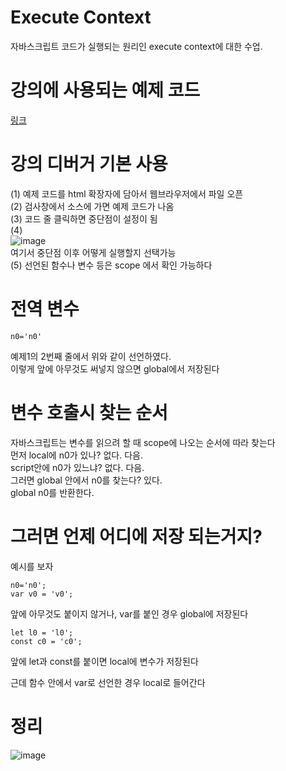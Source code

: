 # Execute Context
자바스크립트 코드가 실행되는 원리인 execute context에 대한 수업.  


# 강의에 사용되는 예제 코드
[링크](http://bit.ly/js-execute-context)  
  

# 강의 디버거 기본 사용
(1) 예제 코드를 html 확장자에 담아서 웹브라우저에서 파일 오픈  
(2) 검사창에서 소스에 가면 예제 코드가 나옴  
(3) 코드 줄 클릭하면 중단점이 설정이 됨  
(4)  
![image](https://user-images.githubusercontent.com/101965836/163657576-b13d69c3-cdd7-426f-9b2e-df399a19fe30.png)  
여기서 중단점 이후 어떻게 실행할지 선택가능  
(5) 선언된 함수나 변수 등은 scope 에서 확인 가능하다  


# 전역 변수
```
n0='n0'
```
예제1의 2번째 줄에서 위와 같이 선언하였다.  
이렇게 앞에 아무것도 써넣지 않으면 global에서 저장된다  

# 변수 호출시 찾는 순서
자바스크립트는 변수를 읽으려 할 때 scope에 나오는 순서에 따라 찾는다  
먼저 local에 n0가 있나? 없다. 다음.  
script안에 n0가 있느냐? 없다. 다음.      
그러면 global 안에서 n0를 찾는다? 있다.   
global n0를 반환한다.   


# 그러면 언제 어디에 저장 되는거지?
예시를 보자  
```
n0='n0';  
var v0 = 'v0';
```
앞에 아무것도 붙이지 않거나, var를 붙인 경우 global에 저장된다  
  
```
let l0 = 'l0';
const c0 = 'c0';
```
앞에 let과 const를 붙이면 local에 변수가 저장된다  
  
근데 함수 안에서 var로 선언한 경우 local로 들어간다

# 정리
![image](https://user-images.githubusercontent.com/101965836/163658959-8a1a3624-73c6-4b4b-b2c6-f932a42d7cc7.png)
